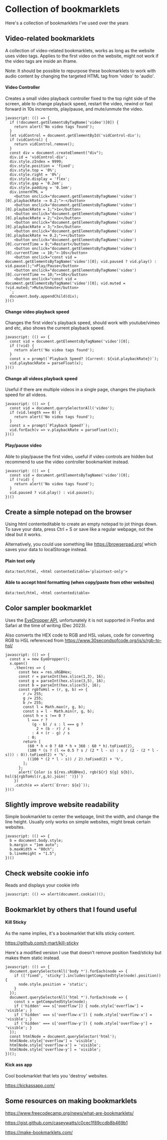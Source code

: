 # Collection of bookmarklets

Here's a collection of bookmarklets I've used over the years

## Video-related bookmarklets
A collection of video-related bookmarklets, works as long as the website uses video tags. Applies to the first video on the website, might not work if the video tags are inside an iframe. 

Note: It should be possible to repurpose these bookmarklets to work with audio content by changing the targeted HTML tag from 'video' to 'audio'. 

#### Video Controller
Creates a small video playback controller fixed to the top right side of the screen, able to change playback speed, restart the video, rewind or fast forward in 10s increments, play/pause, and mute/unmute the video.
```
javascript: (() => {
  if (!document.getElementsByTagName('video')[0]) {
    return alert('No video tags found');
  }
  let vidControl = document.getElementById('vidControl-div');
  if (vidControl) {
    return vidControl.remove();
  }
  const div = document.createElement("div");
  div.id = 'vidControl-div';
  div.style.zIndex = 9999;
  div.style.position = 'fixed';
  div.style.top = '0%';
  div.style.right = '0%';
  div.style.display = 'flex';
  div.style.gap = '0.2em';
  div.style.padding = '0.1em';
  div.innerHTML = `
    <button onclick="document.getElementsByTagName('video')[0].playbackRate -= 0.2;">-</button>
    <button onclick="document.getElementsByTagName('video')[0].playbackRate = 1;">1x</button>
    <button onclick="document.getElementsByTagName('video')[0].playbackRate = 2;">2x</button>
    <button onclick="document.getElementsByTagName('video')[0].playbackRate = 3;">3x</button>
    <button onclick="document.getElementsByTagName('video')[0].playbackRate += 0.2;">+</button>
    <button onclick="document.getElementsByTagName('video')[0].currentTime = 0;">Restart</button>
    <button onclick="document.getElementsByTagName('video')[0].currentTime -= 10;">-10s</button>
    <button onclick="const vid = document.getElementsByTagName('video')[0]; vid.paused ? vid.play() : vid.pause();">Play/Pause</button>
    <button onclick="document.getElementsByTagName('video')[0].currentTime += 10;">+10s</button>
    <button onclick="const vid = document.getElementsByTagName('video')[0]; vid.muted = !vid.muted;">Mute/Unmute</button>
  `;
  document.body.appendChild(div);
})()
```

#### Change video playback speed
Changes the first video's playback speed, should work with youtube/vimeo and etc, also shows the current playback speed. 
```
javascript: (() => {
  const vid = document.getElementsByTagName('video')[0];
  if (!vid) {
    return alert('No video tags found');
  }
  const x = prompt(`Playback Speed? (Current: ${vid.playbackRate})`);
  vid.playbackRate = parseFloat(x);
})()
```

#### Change all videos playback speed
Useful if there are multiple videos in a single page, changes the playback speed for all videos.
```
javascript: (() => {
  const vid = document.querySelectorAll('video');
  if (vid.length === 0) {
    return alert('No video tags found');
  }
  const x = prompt(`Playback Speed?`);
  vid.forEach(v => v.playbackRate = parseFloat(x));
})()
```

#### Play/pause video
Able to play/pause the first video, useful if video controls are hidden but recommend to use the video controller bookmarklet instead.
```
javascript: (() => {
  const vid = document.getElementsByTagName('video')[0];
  if (!vid) {
    return alert('No video tags found');
  }
  vid.paused ? vid.play() : vid.pause();
})()
```

## Create a simple notepad on the browser
Using html contenteditable to create an empty notepad to jot things down. To save your data, press Ctrl + S or save like a regular webpage, not the ideal but it works. 

Alternatively, you could use something like https://browserpad.org/ which saves your data to localStorage instead.

#### Plain text only
```
data:text/html, <html contenteditable='plaintext-only'>
```

#### Able to accept html formatting (when copy/paste from other websites)
```
data:text/html, <html contenteditable>
```

## Color sampler bookmarklet 
Uses the [EyeDropper API](https://developer.mozilla.org/en-US/docs/Web/API/EyeDropper), unfortunately it is not supported in Firefox and Safari at the time of writing (Dec 2023). 

Also converts the HEX code to RGB and HSL values, code for converting RGB to HSL referenced from https://www.30secondsofcode.org/js/s/rgb-to-hsl/
```
javascript: (() => {
  const x = new EyeDropper();
  x.open()
    .then(res => {
      const hex = res.sRGBHex;
      const r = parseInt(hex.slice(1,3), 16);
      const g = parseInt(hex.slice(3,5), 16);
      const b = parseInt(hex.slice(5), 16);
      const rgbToHsl = (r, g, b) => {
        r /= 255;
        g /= 255;
        b /= 255;
        const l = Math.max(r, g, b);
        const s = l - Math.min(r, g, b);
        const h = s !== 0 ?
          l === r ?
            (g - b) / s : l === g ?
              2 + (b - r) / s
            : 4 + (r - g) / s
          : 0;
        return [
          (60 * h < 0 ? 60 * h + 360 : 60 * h).toFixed(2),
          (100 * (s ? (l <= 0.5 ? s / (2 * l - s) : s / (2 - (2 * l - s))) : 0)).toFixed(2) + '%',
          ((100 * (2 * l - s)) / 2).toFixed(2) + '%',
        ];
      };
      alert(`Color is ${res.sRGBHex}, rgb(${r} ${g} ${b}), hsl(${rgbToHsl(r,g,b).join(' ')})`)
    })
    .catch(e => alert(`Error: ${e}`));
})()
```

## Slightly improve website readability
Simple bookmarklet to center the webpage, limit the width, and change the line height. Usually only works on simple websites, might break certain websites. 
```
javascript: (() => {
  b = document.body.style;
  b.margin = "1em auto";
  b.maxWidth = "80ch";
  b.lineHeight = "1.5";
})()
```

## Check website cookie info
Reads and displays your cookie info
```
javascript: (() => alert(document.cookie))();
```

## Bookmarklet by others that I found useful

#### Kill Sticky

As the name implies, it's a bookmarklet that kills sticky content.

https://github.com/t-mart/kill-sticky

Here's a modified version I use that doesn't remove position fixed/sticky but makes them static instead.
```
javascript: (() => {
  document.querySelectorAll('body *').forEach(node => {
    if (['fixed', 'sticky'].includes(getComputedStyle(node).position))  {
      node.style.position = 'static';
    }
  });
  document.querySelectorAll('html *').forEach(node => {
    const s = getComputedStyle(node);
    if ('hidden' === s['overflow']) { node.style['overflow'] = 'visible'; }
    if ('hidden' === s['overflow-x']) { node.style['overflow-x'] = 'visible'; }
    if ('hidden' === s['overflow-y']) { node.style['overflow-y'] = 'visible'; }
  });
  const htmlNode = document.querySelector('html');
  htmlNode.style['overflow'] = 'visible';
  htmlNode.style['overflow-x'] = 'visible';
  htmlNode.style['overflow-y'] = 'visible';
})();
```

#### Kick ass app

Cool bookmarklet that lets you 'destroy' websites.

https://kickassapp.com/


## Some resources on making bookmarklets

https://www.freecodecamp.org/news/what-are-bookmarklets/

https://gist.github.com/caseywatts/c0cec1f89ccdb8b469b1

https://make-bookmarklets.com/
